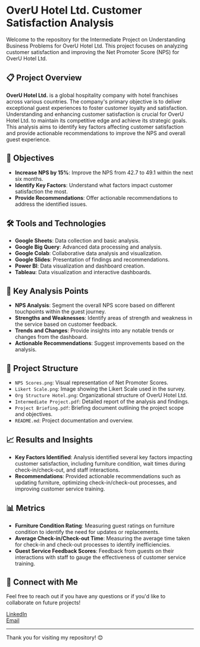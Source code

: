 # OverU Hotel Ltd. Customer Satisfaction Analysis

Welcome to the repository for the Intermediate Project on Understanding Business Problems for OverU Hotel Ltd. This project focuses on analyzing customer satisfaction and improving the Net Promoter Score (NPS) for OverU Hotel Ltd.

## 📋 Project Overview

**OverU Hotel Ltd.** is a global hospitality company with hotel franchises across various countries. The company's primary objective is to deliver exceptional guest experiences to foster customer loyalty and satisfaction. Understanding and enhancing customer satisfaction is crucial for OverU Hotel Ltd. to maintain its competitive edge and achieve its strategic goals. This analysis aims to identify key factors affecting customer satisfaction and provide actionable recommendations to improve the NPS and overall guest experience.

## 🚀 Objectives

- **Increase NPS by 15%**: Improve the NPS from 42.7 to 49.1 within the next six months.
- **Identify Key Factors**: Understand what factors impact customer satisfaction the most.
- **Provide Recommendations**: Offer actionable recommendations to address the identified issues.

## 🛠 Tools and Technologies

- **Google Sheets**: Data collection and basic analysis.
- **Google Big Query**: Advanced data processing and analysis.
- **Google Colab**: Collaborative data analysis and visualization.
- **Google Slides**: Presentation of findings and recommendations.
- **Power BI**: Data visualization and dashboard creation.
- **Tableau**: Data visualization and interactive dashboards.

## 🔑 Key Analysis Points

- **NPS Analysis**: Segment the overall NPS score based on different touchpoints within the guest journey.
- **Strengths and Weaknesses**: Identify areas of strength and weakness in the service based on customer feedback.
- **Trends and Changes**: Provide insights into any notable trends or changes from the dashboard.
- **Actionable Recommendations**: Suggest improvements based on the analysis.

## 📂 Project Structure

- `NPS Scores.png`: Visual representation of Net Promoter Scores.
- `Likert Scale.png`: Image showing the Likert Scale used in the survey.
- `Org Structure Hotel.png`: Organizational structure of OverU Hotel Ltd.
- `Intermediate Project.pdf`: Detailed report of the analysis and findings.
- `Project Briefing.pdf`: Briefing document outlining the project scope and objectives.
- `README.md`: Project documentation and overview.

## 📈 Results and Insights

- **Key Factors Identified**: Analysis identified several key factors impacting customer satisfaction, including furniture condition, wait times during check-in/check-out, and staff interactions.
- **Recommendations**: Provided actionable recommendations such as updating furniture, optimizing check-in/check-out processes, and improving customer service training.

## 📊 Metrics

- **Furniture Condition Rating**: Measuring guest ratings on furniture condition to identify the need for updates or replacements.
- **Average Check-in/Check-out Time**: Measuring the average time taken for check-in and check-out processes to identify inefficiencies.
- **Guest Service Feedback Scores**: Feedback from guests on their interactions with staff to gauge the effectiveness of customer service training.

## 🤝 Connect with Me

Feel free to reach out if you have any questions or if you'd like to collaborate on future projects!

[LinkedIn](https://www.linkedin.com/in/aisya-rafa-maharani-6a7123253)  
[Email](mailto:aisya.rafa@gmail.com)

---

Thank you for visiting my repository! 😊